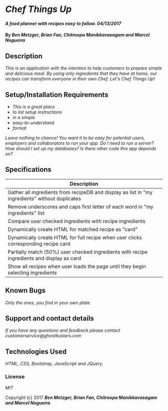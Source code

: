 <!-- template tricks:
-to change pairs to .pairs, "mv pairs .pairs"
-to delete the .git, "rm -rf .git"  -->


# _Chef Things Up_

#### _A food planner with recipes easy to follow. 04/13/2017_

#### By _**Ben Metzger, Brian Fan, Chitroopa Manikkavasagam and Marcel Nogueira**_

## Description

_This is an application with the intention to help customers to prepare simple and delicious meal. By using only ingredients that they have at home, our recipes can transform everyone in their own Chef. Let's Chef Things Up!_

## Setup/Installation Requirements

* _This is a great place_
* _to list setup instructions_
* _in a simple_
* _easy-to-understand_
* _format_

_Leave nothing to chance! You want it to be easy for potential users, employers and collaborators to run your app. Do I need to run a server? How should I set up my databases? Is there other code this app depends on?_

## Specifications
| Description |
|-------------|
| Gather all ingredients from recipeDB and display as list in "my ingredients" without duplicates |
| Remove underscores and caps first letter of each word in "my ingredients" list |
| Compare user checked ingredients with recipe ingredients |
| Dynamically create HTML for matched recipe as "card" |
| Dynamically create HTML for full recipe when user clicks corresponding recipe card |
| Partially match (50%) user checked ingredients with recipe ingredients and display as card |
| Show all recipes when user loads the page until they begin selecting ingredients |

## Known Bugs

_Only the ones, you find in your own plate_

## Support and contact details

_If you have any questions and feedback please contact customerservice@ghostbusters.com_

## Technologies Used

_HTML, CSS, Bootstrap, JavaScript and JQuery._

### License

  *MIT*

Copyright (c) 2017 **_Ben Metzger, Brian Fan, Chitroopa Manikkavasagam and Marcel Nogueira_**
